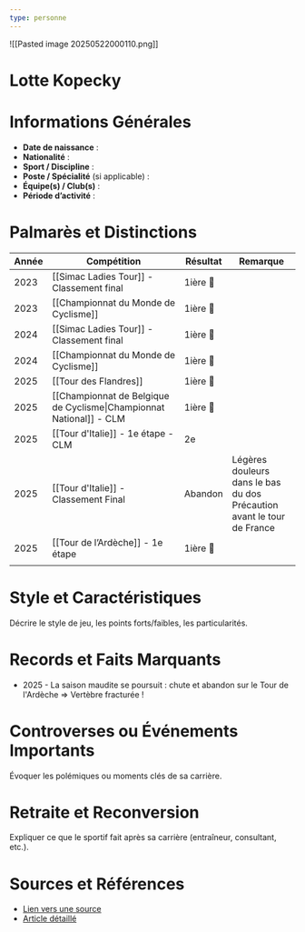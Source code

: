 ```yaml
---
type: personne
---
```

![[Pasted image 20250522000110.png]]
# Lotte Kopecky

# Informations Générales
- **Date de naissance** :  
- **Nationalité** :  
- **Sport / Discipline** :  
- **Poste / Spécialité** (si applicable) :  
- **Équipe(s) / Club(s)** :  
- **Période d’activité** :  

# Palmarès et Distinctions
| Année | Compétition                                                         | Résultat | Remarque                                                                  |
| ----- | ------------------------------------------------------------------- | -------- | ------------------------------------------------------------------------- |
| 2023  | [[Simac Ladies Tour]] - Classement final                            | 1ière 🥇 |                                                                           |
| 2023  | [[Championnat du Monde de Cyclisme]]                                | 1ière 🥇 |                                                                           |
| 2024  | [[Simac Ladies Tour]] - Classement final                            | 1ière 🥇 |                                                                           |
| 2024  | [[Championnat du Monde de Cyclisme]]                                | 1ière 🥇 |                                                                           |
| 2025  | [[Tour des Flandres]]                                               | 1ière 🥇 |                                                                           |
| 2025  | [[Championnat de Belgique de Cyclisme\|Championnat National]] - CLM | 1ière 🥇 |                                                                           |
| 2025  | [[Tour d'Italie]] - 1e étape - CLM                                  | 2e       |                                                                           |
| 2025  | [[Tour d'Italie]] - Classement Final                                | Abandon  | Légères douleurs dans le bas du dos<br>Précaution avant le tour de France |
| 2025  | [[Tour de l’Ardèche]] - 1e étape                                    | 1ière 🥇 |                                                                           |
|       |                                                                     |          |                                                                           |

# Style et Caractéristiques
Décrire le style de jeu, les points forts/faibles, les particularités.

# Records et Faits Marquants
- 2025 - La saison maudite se poursuit : chute et abandon sur le Tour de l'Ardèche => Vertèbre fracturée !

# Controverses ou Événements Importants
Évoquer les polémiques ou moments clés de sa carrière.

# Retraite et Reconversion
Expliquer ce que le sportif fait après sa carrière (entraîneur, consultant, etc.).

# Sources et Références
- [Lien vers une source](#)
- [Article détaillé](#)
